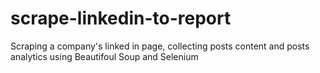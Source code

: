 # scrape-linkedin-to-report
Scraping a company's linked in page, collecting posts content and posts analytics using Beautifoul Soup and Selenium
